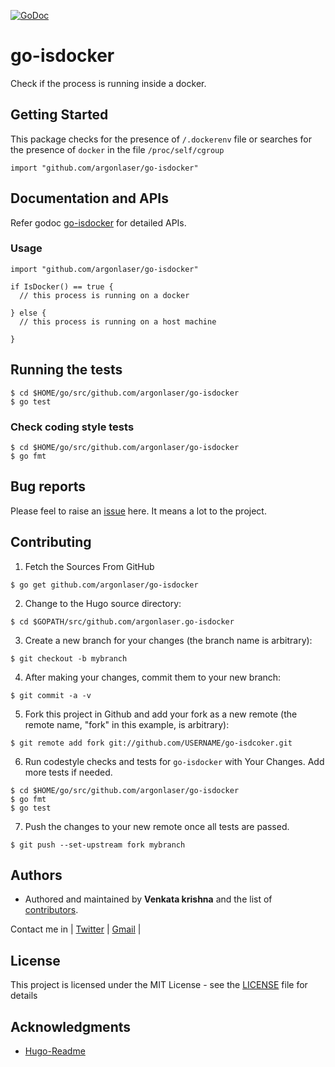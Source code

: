 [![GoDoc](https://godoc.org/github.com/argonlaser/go-isdocker?status.svg)](http://godoc.org/github.com/argonlaser/go-isdocker)

# go-isdocker

  Check if the process is running inside a docker.

## Getting Started

This package checks for the presence of ```/.dockerenv``` file or searches for the presence of ```docker``` in the file ```/proc/self/cgroup``` 

```
import "github.com/argonlaser/go-isdocker"
```

## Documentation and APIs
Refer godoc [go-isdocker](https://godoc.org/github.com/argonlaser/go-isdocker) for detailed APIs.

### Usage

```
import "github.com/argonlaser/go-isdocker"

if IsDocker() == true {
  // this process is running on a docker

} else {
  // this process is running on a host machine

}
```

## Running the tests

```
$ cd $HOME/go/src/github.com/argonlaser/go-isdocker
$ go test
```

### Check coding style tests

```
$ cd $HOME/go/src/github.com/argonlaser/go-isdocker
$ go fmt
```

## Bug reports
Please feel to raise an [issue](https://github.com/argonlaser/go-isdocker/issues) here. It means a lot to the project.


## Contributing
1. Fetch the Sources From GitHub

```
$ go get github.com/argonlaser/go-isdocker
```

2. Change to the Hugo source directory:

```
$ cd $GOPATH/src/github.com/argonlaser.go-isdocker
```

3. Create a new branch for your changes (the branch name is arbitrary):

```
$ git checkout -b mybranch
```

4. After making your changes, commit them to your new branch:
 
```
$ git commit -a -v
```

5. Fork this project in Github and add your fork as a new remote (the remote name, "fork" in this example, is arbitrary):

```
$ git remote add fork git://github.com/USERNAME/go-isdcoker.git
```

6. Run codestyle checks and tests for ```go-isdocker``` with Your Changes. Add more tests if needed.

```
$ cd $HOME/go/src/github.com/argonlaser/go-isdocker
$ go fmt
$ go test
```

7. Push the changes to your new remote once all tests are passed.

```
$ git push --set-upstream fork mybranch
```

## Authors

* Authored and maintained by **Venkata krishna** and the list of [contributors](https://github.com/argonlaser/go-isdocker/contributors).

Contact me in | [Twitter](https://twitter.com/argon_laser) | [Gmail](vkvenkat94@gmail.com) |

## License

This project is licensed under the MIT License - see the [LICENSE](https://github.com/argonlaser/go-isdocker/blob/master/LICENSE) file for details

## Acknowledgments

* [Hugo-Readme](https://github.com/spf13/hugo/blob/master/CONTRIBUTING.md )
